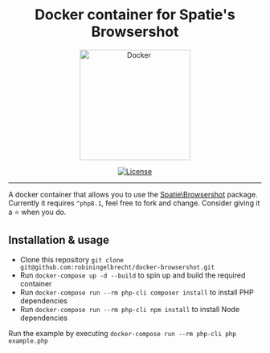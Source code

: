 <h1 align="center">Docker container for Spatie's Browsershot</h1>

<p align="center">
	<img src="https://github.com/robiningelbrecht/docker-browsershot/raw/master/readme/docker.webp" alt="Docker" height="220">
</p>

<p align="center">
<a href="https://github.com/robiningelbrecht/docker-browsershot/blob/master/LICENSE"><img src="https://img.shields.io/github/license/robiningelbrecht/docker-browsershot?color=428f7e&logo=open%20source%20initiative&logoColor=white" alt="License"></a>
</p>

------

A docker container that allows you to use the [Spatie\Browsershot](https://github.com/spatie/browsershot) package. Currently it requires `^php8.1`, feel free to fork and change. Consider giving it a ⭐ when you do.

## Installation & usage

* Clone this repository `git clone git@github.com:robiningelbrecht/docker-browsershot.git`
* Run `docker-compose up -d --build` to spin up and build the required container
* Run `docker-compose run --rm php-cli composer install` to install PHP dependencies
* Run `docker-compose run --rm php-cli npm install` to install Node dependencies

Run the example by executing `docker-compose run --rm php-cli php example.php`

